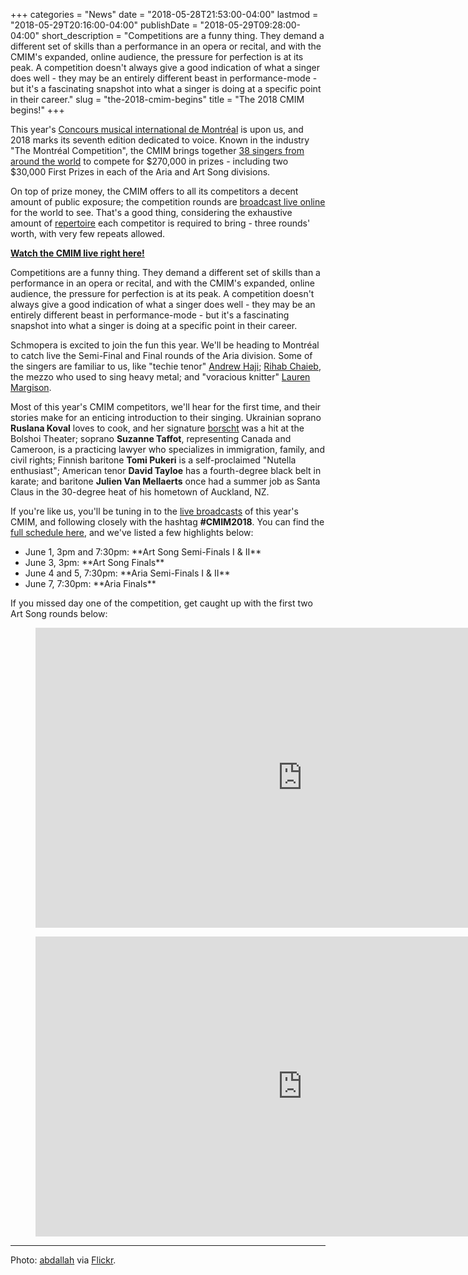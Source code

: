 +++
categories = "News"
date = "2018-05-28T21:53:00-04:00"
lastmod = "2018-05-29T20:16:00-04:00"
publishDate = "2018-05-29T09:28:00-04:00"
short_description = "Competitions are a funny thing. They demand a different set of skills than a performance in an opera or recital, and with the CMIM's expanded, online audience, the pressure for perfection is at its peak. A competition doesn't always give a good indication of what a singer does well - they may be an entirely different beast in performance-mode - but it's a fascinating snapshot into what a singer is doing at a specific point in their career."
slug = "the-2018-cmim-begins"
title = "The 2018 CMIM begins!"
+++

This year's [Concours musical international de Montréal](https://concoursmontreal.ca/en/the-competitions/voice/) is upon us, and 2018 marks its seventh edition dedicated to voice. Known in the industry "The Montréal Competition", the CMIM brings together [38 singers from around the world](https://concoursmontreal.ca/en/the-competitions/voice/) to compete for $270,000 in prizes - including two $30,000 First Prizes in each of the Aria and Art Song divisions.

On top of prize money, the CMIM offers to all its competitors a decent amount of public exposure; the competition rounds are [broadcast live online](http://concoursmontreal.ca/en/LIVE/) for the world to see. That's a good thing, considering the exhaustive amount of [repertoire](https://concoursmontreal.ca/wp-content/uploads/2018/05/cmim_Chant18-prog_F9_web.pdf) each competitor is required to bring - three rounds' worth, with very few repeats allowed.

[**Watch the CMIM live right here!**](http://concoursmontreal.ca/en/LIVE/)

Competitions are a funny thing. They demand a different set of skills than a performance in an opera or recital, and with the CMIM's expanded, online audience, the pressure for perfection is at its peak. A competition doesn't always give a good indication of what a singer does well - they may be an entirely different beast in performance-mode - but it's a fascinating snapshot into what a singer is doing at a specific point in their career.

Schmopera is excited to join the fun this year. We'll be heading to Montréal to catch live the Semi-Final and Final rounds of the Aria division. Some of the singers are familiar to us, like "techie tenor" [Andrew Haji](/talking-with-singers-andrew-haji/); [Rihab Chaieb](/spotlight-on-rihab-chaieb/), the mezzo who used to sing heavy metal; and "voracious knitter" [Lauren Margison](/scene/people/lauren-margison/).

Most of this year's CMIM competitors, we'll hear for the first time, and their stories make for an enticing introduction to their singing. Ukrainian soprano **Ruslana Koval** loves to cook, and her signature [borscht](https://en.wikipedia.org/wiki/Borscht) was a hit at the Bolshoi Theater; soprano **Suzanne Taffot**, representing Canada and Cameroon, is a practicing lawyer who specializes in immigration, family, and civil rights; Finnish baritone **Tomi Pukeri** is a self-proclaimed "Nutella enthusiast"; American tenor **David Tayloe** has a fourth-degree black belt in karate; and baritone **Julien Van Mellaerts** once had a summer job as Santa Claus in the 30-degree heat of his hometown of Auckland, NZ.

If you're like us, you'll be tuning in to the [live broadcasts](https://creativecommons.org/licenses/by/2.0/legalcode) of this year's CMIM, and following closely with the hashtag **#CMIM2018**. You can find the [full schedule here](http://concoursmontreal.ca/en/LIVE/),  and we've listed a few highlights below:

<ul class="nospace">

<li>June 1, 3pm and 7:30pm: **Art Song Semi-Finals I & II**
<li>June 3, 3pm: **Art Song Finals**
<li>June 4 and 5, 7:30pm: **Aria Semi-Finals I & II**
<li>June 7, 7:30pm: **Aria Finals**
</ul>

If you missed day one of the competition, get caught up with the first two Art Song rounds below:

<figure data-type="video">
<iframe width="854" height="480" src="https://www.youtube.com/embed/
EKJhs514mDM" frameborder="0" allow="autoplay; encrypted-media" allowfullscreen></iframe>
</figure>

<figure data-type="video">
<iframe width="854" height="480" src="https://www.youtube.com/embed/d2jeTBi8-
P0" frameborder="0" allow="autoplay; encrypted-media" allowfullscreen></iframe>
</figure>

***
Photo: [abdallah](https://www.flickr.com/photos/husseinabdallah/) via [Flickr](https://creativecommons.org/licenses/by/2.0/legalcode).
